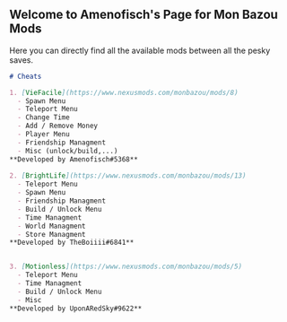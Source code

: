 ## Welcome to Amenofisch's Page for Mon Bazou Mods

Here you can directly find all the available mods between all the pesky saves.

```markdown
# Cheats

1. [VieFacile](https://www.nexusmods.com/monbazou/mods/8)
  - Spawn Menu
  - Teleport Menu
  - Change Time
  - Add / Remove Money
  - Player Menu
  - Friendship Managment
  - Misc (unlock/build,...)
**Developed by Amenofisch#5368**
  
2. [BrightLife](https://www.nexusmods.com/monbazou/mods/13)
  - Teleport Menu
  - Spawn Menu
  - Friendship Managment
  - Build / Unlock Menu
  - Time Managment
  - World Managment
  - Store Managment
**Developed by TheBoiiii#6841**


3. [Motionless](https://www.nexusmods.com/monbazou/mods/5)
  - Teleport Menu
  - Time Managment
  - Build / Unlock Menu
  - Misc
**Developed by UponARedSky#9622**
```

